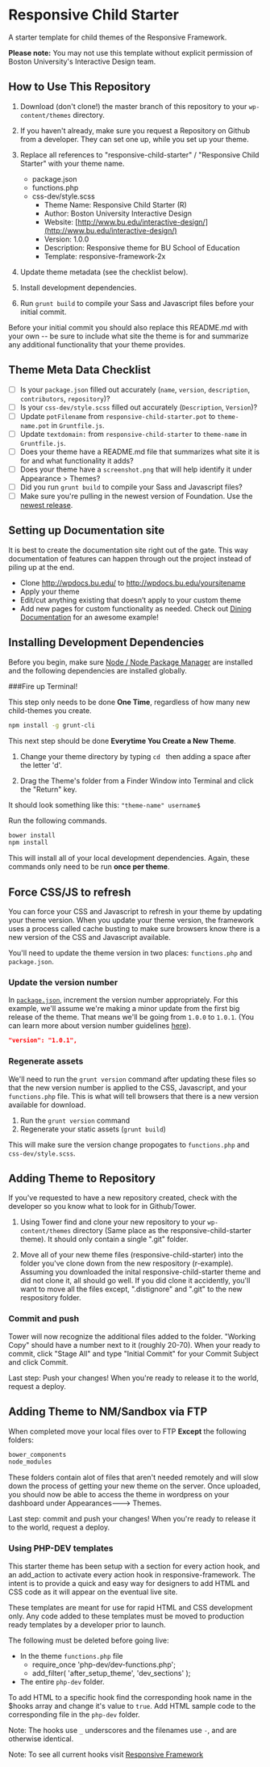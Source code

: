 # Responsive Child Starter

A starter template for child themes of the Responsive Framework.

**Please note:** You may not use this template without explicit permission of Boston University's Interactive Design team.

## How to Use This Repository

1. Download (don't clone!) the master branch of this repository to your `wp-content/themes`
 directory.
1. If you haven't already, make sure you request a Repository on Github from a developer. They can set one up, while you set up your theme.
1. Replace all references to "responsive-child-starter" / "Responsive Child
 Starter" with your theme name.
    - package.json
    - functions.php
    - css-dev/style.scss
      - Theme Name: Responsive Child Starter (R)
      - Author: Boston University Interactive Design
      - Website: [http://www.bu.edu/interactive-design/](http://www.bu.edu/interactive-design/)
      - Version: 1.0.0
      - Description: Responsive theme for BU School of Education
      - Template: responsive-framework-2x

1. Update theme metadata (see the checklist below).
1. Install development dependencies.
1. Run `grunt build` to compile your Sass and Javascript files before your
 initial commit.

Before your initial commit you should also replace this README.md with your own
-- be sure to include what site the theme is for and summarize any additional
functionality that your theme provides.

## Theme Meta Data Checklist

- [ ] Is your `package.json` filled out accurately (`name`, `version`,
 `description`, `contributors`, `repository`)?
- [ ] Is your `css-dev/style.scss` filled out accurately (`Description`,
 `Version`)?
- [ ] Update `potFilename` from `responsive-child-starter.pot` to `theme-name.pot` in `Gruntfile.js`.
- [ ] Update `textdomain:` from `responsive-child-starter` to `theme-name` in `Gruntfile.js`.
- [ ] Does your theme have a README.md file that summarizes what site it is
 for and what functionality it adds?
- [ ] Does your theme have a `screenshot.png` that will help identify it under
 Appearance > Themes?
- [ ] Did you run `grunt build` to compile your Sass and Javascript files?
- [ ] Make sure you're pulling in the newest version of Foundation. Use the
 [newest release](https://github.com/bu-ist/responsive-foundation/releases).

## Setting up Documentation site

It is best to create the documentation site right out of the gate. This way documentation of features can happen through out the project instead of piling up at the end.
- Clone http://wpdocs.bu.edu/ to http://wpdocs.bu.edu/yoursitename
- Apply your theme 
- Edit/cut anything existing that doesn’t apply to your custom theme
- Add new pages for custom functionality as needed.
Check out [Dining Documentation](http://wpdocs.bu.edu/dining/) for an awesome example!


## Installing Development Dependencies

Before you begin, make sure [Node / Node Package Manager](http://nodejs.org/)
are installed and the following dependencies are installed globally.

###Fire up Terminal!

This step only needs to be done **One Time**, regardless of how many new child-themes you create.

```bash
npm install -g grunt-cli
```

This next step should be done **Everytime You Create a New Theme**.

1. Change your theme directory by typing `cd ` then adding a space after the letter 'd'.

1. Drag the Theme's folder from a Finder Window into Terminal and click the "Return" key.

It should look something like this:  `"theme-name" username$ `

Run the following commands.

```bash
bower install
npm install
```

This will install all of your local development dependencies. Again, these commands
only need to be run **once per theme**.

## Force CSS/JS to refresh

You can force your CSS and Javascript to refresh in your theme by updating your
theme version. When you update your theme version, the framework uses a process
called cache busting to make sure browsers know there is a new version of the
CSS and Javascript available.

You'll need to update the theme version in two places: `functions.php` and `package.json`.

### Update the version number

In [`package.json`](https://github.com/bu-ist/responsive-child-starter/blob/master/package.json#L3),
increment the version number appropriately. For this example, we'll assume
we're making a minor update from the first big release of the theme. That means
we'll be going from `1.0.0` to `1.0.1`. (You can learn more about version
number guidelines [here](http://semver.org/)).

```json
"version": "1.0.1",
```

### Regenerate assets

We'll need to run the `grunt version` command after updating these files so
that the new version number is applied to the CSS, Javascript, and your
`functions.php` file. This is what will tell browsers that there is a new
version available for download.

1. Run the `grunt version` command
1. Regenerate your static assets (`grunt build`)

This will make sure the version change propogates to `functions.php` and `css-dev/style.scss`.

## Adding Theme to Repository
If you've requested to have a new repository created, check with the developer so you know what to look for in Github/Tower.

1. Using Tower find and clone your new repository to your `wp-content/themes` directory (Same place as the responsive-child-starter theme). It should only contain a single ".git" folder.

1. Move all of your new theme files (responsive-child-starter) into the folder you've clone down from the new respository (r-example). Assuming you downloaded the inital responsive-child-starter theme and did not clone it, all should go well. If you did clone it accidently, you'll want to move all the files except, ".distignore" and ".git" to the new respository folder.

### Commit and push

Tower will now recognize the additional files added to the folder. "Working Copy" should have a number next to it (roughly 20-70). When your ready to commit, click "Stage All" and type "Initial Commit" for your Commit Subject and click Commit.

Last step: Push your changes! When you're ready to release it to the world, request a deploy.


## Adding Theme to NM/Sandbox via FTP
When completed move your local files over to FTP **Except** the following folders:

```bash
bower_components
node_modules
```

These folders contain alot of files that aren't needed remotely and will slow down the process of getting your new theme on the server. Once uploaded, you should now be able to access the theme in wordpress on your dashboard under Appearances---> Themes.

Last step: commit and push your changes! When you're ready to release it to the
world, request a deploy.

### Using PHP-DEV templates

This starter theme has been setup with a section for every action hook, and an
add_action to activate every action hook in responsive-framework.
The intent is to provide a quick and easy way for designers to add HTML and CSS
code as it will appear on the eventual live site.

These templates are meant for use for rapid HTML and CSS development only. Any
code added to these templates must be moved to production ready templates by a
developer prior to launch.

The following must be deleted before going live:

* In the theme `functions.php` file
  * require_once 'php-dev/dev-functions.php';
  * add_filter( 'after_setup_theme', 'dev_sections' );
* The entire `php-dev` folder.

To add HTML to a specific hook find the corresponding hook name in the $hooks
array and change it's value to `true`. Add HTML sample code to the corresponding
file in the `php-dev` folder.

Note: The hooks use `_` underscores and the filenames use `-`, and are otherwise
identical.

Note: To see all current hooks visit
[Responsive Framework](https://github.com/bu-ist/responsive-framework)

